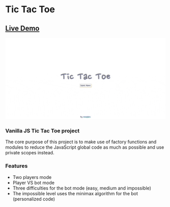 # Tic Tac Toe

## [Live Demo](https://roesparc.github.io/Tic-Tac-Toe/)

<img alt="Tic Tac Toe demo GIF" src="./img/game-preview.gif"/>

### Vanilla JS Tic Tac Toe project

The core purpose of this project is to make use of factory functions and modules to reduce the JavaScript global code as much as possible and use private scopes instead.

### Features

- Two players mode
- Player VS bot mode
- Three difficulties for the bot mode (easy, medium and impossible)
- The impossible level uses the minimax algorithm for the bot (personalized code)
